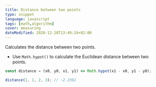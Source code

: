 ```yaml
---
title: Distance between two points
type: snippet
language: javascript
tags: [math,algorithm]
cover: measuring
dateModified: 2020-12-28T13:49:24+02:00
---
```


Calculates the distance between two points.

- Use `Math.hypot()` to calculate the Euclidean distance between two points.

```js
const distance = (x0, y0, x1, y1) => Math.hypot(x1 - x0, y1 - y0);
```

```js
distance(1, 1, 2, 3); // ~2.2361
```

